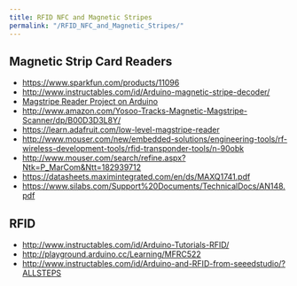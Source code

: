 ```yaml
---
title: RFID NFC and Magnetic Stripes
permalink: "/RFID_NFC_and_Magnetic_Stripes/"
---
```


Magnetic Strip Card Readers
---------------------------

-   <https://www.sparkfun.com/products/11096>
-   <http://www.instructables.com/id/Arduino-magnetic-stripe-decoder/>
-   [Magstripe Reader Project on Arduino](http://forum.arduino.cc/index.php?topic=119688.0)
-   <http://www.amazon.com/Yosoo-Tracks-Magnetic-Magstripe-Scanner/dp/B00D3D3L8Y/>
-   <https://learn.adafruit.com/low-level-magstripe-reader>
-   <http://www.mouser.com/new/embedded-solutions/engineering-tools/rf-wireless-development-tools/rfid-transponder-tools/n-90obk>
-   <http://www.mouser.com/search/refine.aspx?Ntk=P_MarCom&Ntt=182939712>
-   <https://datasheets.maximintegrated.com/en/ds/MAXQ1741.pdf>
-   <https://www.silabs.com/Support%20Documents/TechnicalDocs/AN148.pdf>

RFID
----

-   <http://www.instructables.com/id/Arduino-Tutorials-RFID/>
-   <http://playground.arduino.cc/Learning/MFRC522>
-   <http://www.instructables.com/id/Arduino-and-RFID-from-seeedstudio/?ALLSTEPS>
